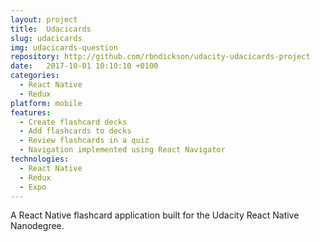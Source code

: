 ```yaml
---
layout: project
title:  Udacicards
slug: udacicards
img: udacicards-question
repository: http://github.com/rbndickson/udacity-udacicards-project
date:   2017-10-01 10:10:10 +0100
categories:
  - React Native
  - Redux
platform: mobile
features:
  - Create flashcard decks
  - Add flashcards to decks
  - Review flashcards in a quiz
  - Navigation implemented using React Navigator
technologies:
  - React Native
  - Redux
  - Expo
---
```

A React Native flashcard application built for the Udacity React Native Nanodegree.
